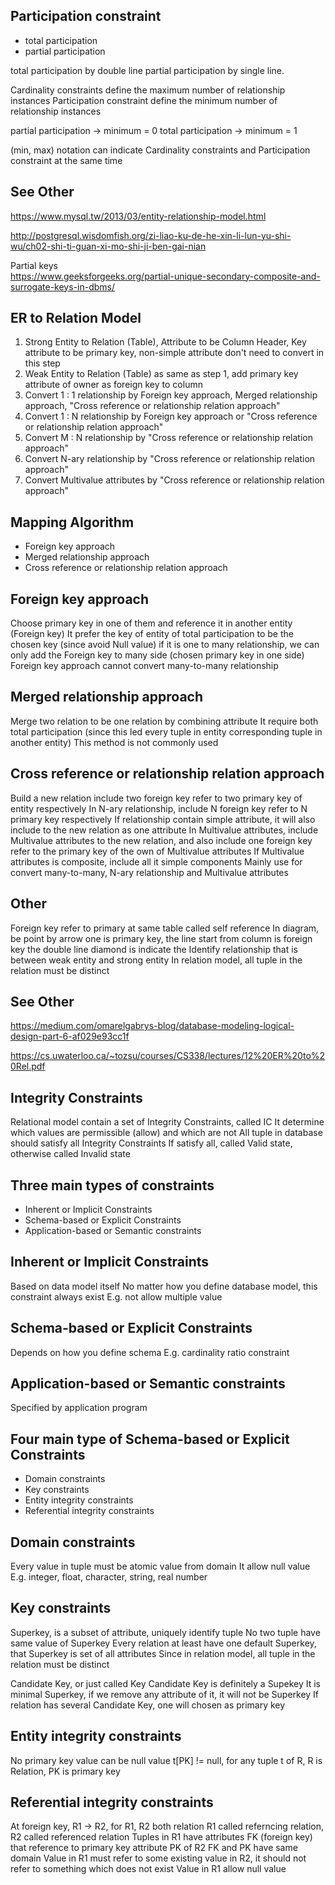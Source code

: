## Participation constraint 

  - total participation
  - partial participation

total participation by double line
partial participation by single line.

Cardinality constraints define the maximum number of relationship instances
Participation constraint define the minimum number of relationship instances

partial participation -> minimum = 0
total participation -> minimum = 1

(min, max) notation can indicate Cardinality constraints and Participation constraint at the same time

## See Other

https://www.mysql.tw/2013/03/entity-relationship-model.html

http://postgresql.wisdomfish.org/zi-liao-ku-de-he-xin-li-lun-yu-shi-wu/ch02-shi-ti-guan-xi-mo-shi-ji-ben-gai-nian

Partial keys  
https://www.geeksforgeeks.org/partial-unique-secondary-composite-and-surrogate-keys-in-dbms/

## ER to Relation Model

1. Strong Entity to Relation (Table), Attribute to be Column Header, Key attribute to be primary key, non-simple attribute don't need to convert in this step
2. Weak Entity to Relation (Table) as same as step 1, add primary key attribute of owner as foreign key to column
3. Convert 1 : 1 relationship by Foreign key approach, Merged relationship approach, "Cross reference or relationship relation approach"
4. Convert 1 : N relationship by Foreign key approach or "Cross reference or relationship relation approach" 
5. Convert M : N relationship by "Cross reference or relationship relation approach"
6. Convert N-ary relationship by "Cross reference or relationship relation approach"
7. Convert Multivalue attributes by "Cross reference or relationship relation approach"

## Mapping Algorithm
- Foreign key approach
- Merged relationship approach
- Cross reference or relationship relation approach

## Foreign key approach
Choose primary key in one of them and reference it in another entity (Foreign key)
It prefer the key of entity of total participation to be the chosen key (since avoid Null value)
if it is one to many relationship, we can only add the Foreign key to many side (chosen primary key in one side)
Foreign key approach cannot convert many-to-many relationship 

## Merged relationship approach
Merge two relation to be one relation by combining attribute
It require both total participation 
(since this led every tuple in entity corresponding tuple in another entity)
This method is not commonly used

## Cross reference or relationship relation approach
Build a new relation include two foreign key refer to two primary key of entity respectively
In N-ary relationship, include N foreign key refer to N primary key respectively
If relationship contain simple attribute, it will also include to the new relation as one attribute
In Multivalue attributes, include Multivalue attributes to the new relation, and  also include one foreign key refer to the primary key of the own of Multivalue attributes
If  Multivalue attributes is composite, include all it simple components
Mainly use for convert many-to-many, N-ary relationship and  Multivalue attributes 

## Other 
Foreign key refer to primary at same table called self reference
In diagram, be point by arrow one is primary key, the line start from column is foreign key
the double line diamond is indicate the Identify relationship that is between weak entity and strong entity
In relation model, all tuple in the relation must be distinct

## See Other
https://medium.com/omarelgabrys-blog/database-modeling-logical-design-part-6-af029e93cc1f

https://cs.uwaterloo.ca/~tozsu/courses/CS338/lectures/12%20ER%20to%20Rel.pdf

## Integrity Constraints
Relational model contain a set of Integrity Constraints, called IC
It determine which values are permissible (allow) and which are not
All tuple in database should satisfy all Integrity Constraints
If satisfy all, called Valid state, otherwise called Invalid state

## Three main types of constraints
- Inherent or Implicit Constraints
- Schema-based or Explicit Constraints
- Application-based or Semantic constraints

## Inherent or Implicit Constraints
Based on data model itself
No matter how you define database model, this constraint always exist
E.g. not allow multiple value 

## Schema-based or Explicit Constraints
Depends on how you define schema
E.g. cardinality ratio constraint

## Application-based or Semantic constraints
Specified by application program

## Four main type of Schema-based or Explicit Constraints
- Domain constraints
- Key constraints
- Entity integrity constraints
- Referential integrity constraints

## Domain constraints
Every value in tuple must be atomic value from domain
It allow null value
E.g. integer, float, character, string, real number

## Key constraints
Superkey, is a subset of attribute, uniquely identify tuple
No two tuple have same value of Superkey
Every relation at least have one default Superkey, that Superkey is set of all attributes
Since in relation model, all tuple in the relation must be distinct

Candidate Key, or just called Key
Candidate Key is definitely a Supekey
It is minimal Superkey, if we remove any attribute of it, it will not be Superkey
If relation has several Candidate Key, one will chosen as primary key

## Entity integrity constraints
No primary key value can be null value
t[PK] != null, for any tuple t of R, R is Relation, PK is primary key

## Referential integrity constraints
At foreign key, R1 -> R2,  for R1, R2 both relation
R1 called referncing relation, R2 called referenced relation
Tuples in R1 have attributes FK (foreign key) that reference to primary key attribute PK of R2
FK and PK have same domain
Value in R1 must refer to some existing value in R2, it should not refer to something which does not exist
Value in R1 allow null value